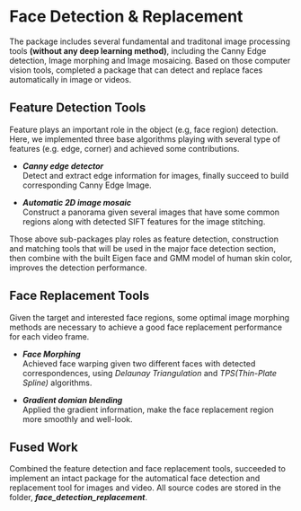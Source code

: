 # Face Detection & Replacement
The package includes several fundamental and traditonal image processing tools **(without any deep learning method)**, including the Canny Edge detection, Image morphing and Image mosaicing. 
Based on those computer vision tools, completed a package that can detect and replace faces automatically in image or videos.

Feature Detection Tools
-----
Feature plays an important role in the object (e.g, face region) detection. Here, we implemented three base algorithms playing with several type of features (e.g. edge, corner) and achieved some contributions.    
* _**Canny edge detector**_    
  Detect and extract edge information for images, finally succeed to build corresponding Canny Edge Image.
  
* _**Automatic 2D image mosaic**_       
  Construct a panorama given several images that have some common regions along with detected SIFT features for the image stitching.

Those above sub-packages play roles as feature detection, construction and matching tools that will be 
used in the major face detection section, then combine with the built Eigen face and GMM model of human skin color, improves the detection performance.

Face Replacement Tools
----------------------
Given the target and interested face regions, some optimal image morphing methods are necessary to achieve a good face replacement performance for each video frame.

* _**Face Morphing**_      
  Achieved face warping given two different faces with detected correspondences, using _Delaunay Triangulation_ and _TPS(Thin-Plate Spline)_ algorithms.

* _**Gradient domian blending**_       
  Applied the gradient information, make the face replacement region more smoothly and well-look.


Fused Work
----------
Combined the feature detection and face replacement tools, succeeded to implement an intact package for the automatical face detection and replacement tool for images and video. All source codes are stored in the folder, **_face_detection_replacement_**.  
